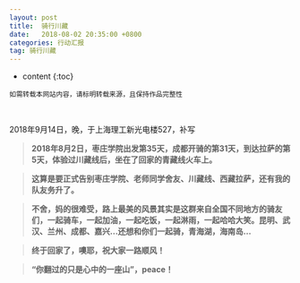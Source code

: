 ```yaml
---
layout: post
title:  骑行川藏
date:   2018-08-02 20:35:00 +0800
categories: 行动汇报
tag: 骑行川藏
---
```


* content
{:toc}


`如需转载本网站内容，请标明转载来源，且保持作品完整性`

&nbsp;

2018年9月14日，晚，于上海理工新光电楼527，补写
     
> **2018年8月2日，枣庄学院出发第35天，成都开骑的第31天，到达拉萨的第5天，体验过川藏线后，坐在了回家的青藏线火车上。**

>**这算是要正式告别枣庄学院、老师同学舍友、川藏线、西藏拉萨，还有我的队友务升了。**

>**不舍，妈的很难受，路上最美的风景其实是这群来自全国不同地方的骑友们，一起骑车，一起加油，一起吃饭，一起淋雨，一起哈哈大笑。昆明、武汉、兰州、成都、嘉兴...还想和你们一起骑，青海湖，海南岛...**

>**终于回家了，噢耶，祝大家一路顺风！**

>**“你翻过的只是心中的一座山”，peace！**

